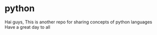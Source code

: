# python
Hai guys, 
This is another repo for sharing concepts of python languages
Have a great day to all

